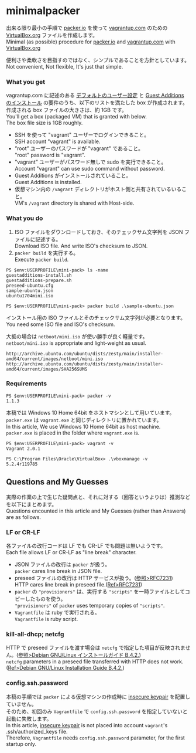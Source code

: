 # minimalpacker
出来る限り最小の手順で [packer.io](https://www.packer.io) を使って [vagrantup.com](https://www.vagrantup.com) のための [VirtualBox.org](https://www.virtualbox.org) ファイルを作成します。  
Minimal (as possible) procedure for [packer.io](https://www.packer.io) and [vagrantup.com](https://www.vagrantup.com) with [VirtualBox.org](https://www.virtualbox.org)

便利さや柔軟さを目指すのではなく、シンプルであることを方針としています。  
Not convenient, Not flexible, It's just that simple.

### What you get
vagrantup.com に記述のある [デフォルトのユーザー設定](https://www.vagrantup.com/docs/boxes/base.html#default-user-settings) と [Guest Additions のインストール](https://www.vagrantup.com/docs/virtualbox/boxes.html#virtualbox-guest-additions) の要件のうち、以下のリストを満たした box が作成されます。  
作成される box ファイルの大きさは、約 1GB です。  
You'll get a box (packaged VM) that is granted with below.  
The box file size is 1GB roughly.

- SSH を使って "vagrant" ユーザーでログインできること。  
  SSH account "vagrant" is available.
- ”root” ユーザーのパスワードが "vagrant" であること。  
  "root" password is "vagrant".
- ”vagrant” ユーザーがパスワード無しで sudo を実行できること。  
  Account "vagrant" can use sudo command without password.
- Guest Additions がインストールされていること。  
  Guest Additions is installed.
- 仮想マシン内の `/vagrant` ディレクトリがホスト側と共有されているいること。  
  VM's `/vagrant` directory is shared with Host-side.

### What you do
1. ISO ファイルをダウンロードしておき、そのチェックサム文字列を JSON ファイルに記述する。  
   Download ISO file. And write ISO's checksum to JSON.
2. `packer build` を実行する。  
   Execute `packer build`.

```
PS $env:USERPROFILE\mini-pack> ls -name
guestadditions-install.sh
guestadditions-prepare.sh
preseed-ubuntu.cfg
sample-ubuntu.json
ubuntu1704mini.iso

PS $env:USERPROFILE\mini-pack> packer build .\sample-ubuntu.json
```

インストール用の ISO ファイルとそのチェックサム文字列が必要となります。  
You need some ISO file and ISO's checksum.

大抵の場合は `netboot/mini.iso` が使い勝手が良く軽量です。  
`netboot/mini.iso` is appropriate and light-weight as usual.

```
http://archive.ubuntu.com/ubuntu/dists/zesty/main/installer-amd64/current/images/netboot/mini.iso
http://archive.ubuntu.com/ubuntu/dists/zesty/main/installer-amd64/current/images/SHA256SUMS
```

### Requirements
```
PS $env:USERPROFILE\mini-pack> packer -v
1.1.3
```

本稿では Windows 10 Home 64bit をホストマシンとして用いています。  
`packer.exe` は `vagrant.exe` と同じディレクトリに置かれています。  
In this article, We use Windows 10 Home 64bit as host machine.  
`packer.exe` is placed in the folder where `vagrant.exe` is.

```
PS $env:USERPROFILE\mini-pack> vagrant -v
Vagrant 2.0.1
```

```
PS C:\Program Files\Oracle\VirtualBox> .\vboxmanage -v
5.2.4r119785
```

## Questions and My Guesses
実際の作業の上で生じた疑問点と、それに対する（回答というよりは）推測などを以下にまとめます。  
Questions encounted in this article and My Guesses (rather than Answers) are as follows.

### LF or CR-LF
各ファイルの改行コードは LF でも CR-LF でも問題は無いようです。  
Each file allows LF or CR-LF as "line break" character.

- JSON ファイルの改行は `packer` が扱う。  
  `packer` cares line break in JSON file.
- preseed ファイルの改行は HTTP サービスが扱う。([参照>RFC7231](https://tools.ietf.org/html/rfc7231#section-3.1.1.3))  
  HTTP cares line break in preseed file.([Ref>RFC7231](https://tools.ietf.org/html/rfc7231#section-3.1.1.3))
- `packer` の `"provisioners"` は、実行する `"scripts"` を一時ファイルとしてコピーしたものを使う。  
  `"provisioners"` of `packer` uses temporary copies of `"scripts"`.
- `Vagrantfile` は ruby で実行される。  
  `Vagrantfile` is ruby script.

### kill-all-dhcp; netcfg
HTTP で preseed ファイルを渡す場合は `netcfg` で指定した項目が反映されません。([参照>Debian GNU/Linux インストールガイド B.4.2.](https://www.debian.org/releases/stable/amd64/apbs04.html))  
`netcfg` parameters in a preseed file transferred with HTTP does not work.([Ref>Debian GNU/Linux Installation Guide B.4.2.](https://www.debian.org/releases/stable/amd64/apbs04.html))

### config.ssh.password
本稿の手順では `packer` による仮想マシンの作成時に [insecure keypair](https://www.vagrantup.com/docs/boxes/base.html#quot-vagrant-quot-user) を配置していません。  
そのため、初回のみ `Vagrantfile` で `config.ssh.password` を指定していないと起動に失敗します。  
In this article, [insecure keypair](https://www.vagrantup.com/docs/boxes/base.html#quot-vagrant-quot-user) is not placed into account `vagrant`'s .ssh/authorized_keys file.  
Therefore, `Vagrantfile` needs `config.ssh.password` parameter, for the first startup only.
